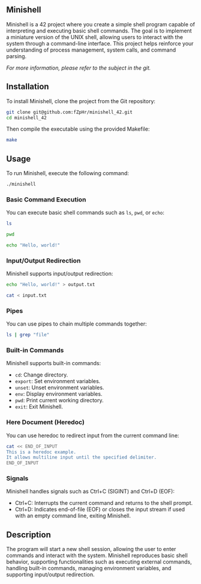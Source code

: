 ## Minishell

Minishell is a 42 project where you create a simple shell program capable of interpreting and executing basic shell commands. The goal is to implement a miniature version of the UNIX shell, allowing users to interact with the system through a command-line interface. This project helps reinforce your understanding of process management, system calls, and command parsing.

*For more information, please refer to the subject in the git.*

## Installation

To install Minishell, clone the project from the Git repository:

```bash
git clone git@github.com:fZpHr/minishell_42.git
cd minishell_42
```

Then compile the executable using the provided Makefile:

```bash
make
```

## Usage

To run Minishell, execute the following command:

```bash
./minishell
```

### Basic Command Execution

You can execute basic shell commands such as `ls`, `pwd`, or `echo`:

```bash
ls
```

```bash
pwd
```

```bash
echo "Hello, world!"
```

### Input/Output Redirection

Minishell supports input/output redirection:

```bash
echo "Hello, world!" > output.txt
```

```bash
cat < input.txt
```

### Pipes

You can use pipes to chain multiple commands together:

```bash
ls | grep "file"
```

### Built-in Commands

Minishell supports built-in commands:

- `cd`: Change directory.
- `export`: Set environment variables.
- `unset`: Unset environment variables.
- `env`: Display environment variables.
- `pwd`: Print current working directory.
- `exit`: Exit Minishell.

### Here Document (Heredoc)

You can use heredoc to redirect input from the current command line:

```bash
cat << END_OF_INPUT
This is a heredoc example.
It allows multiline input until the specified delimiter.
END_OF_INPUT
```
### Signals

Minishell handles signals such as Ctrl+C (SIGINT) and Ctrl+D (EOF):

- Ctrl+C: Interrupts the current command and returns to the shell prompt.
- Ctrl+D: Indicates end-of-file (EOF) or closes the input stream if used with an empty command line, exiting Minishell.

## Description

The program will start a new shell session, allowing the user to enter commands and interact with the system. Minishell reproduces basic shell behavior, supporting functionalities such as executing external commands, handling built-in commands, managing environment variables, and supporting input/output redirection.
